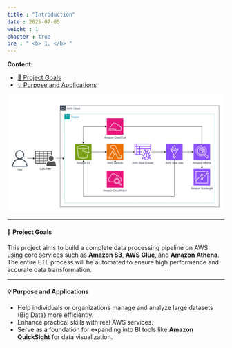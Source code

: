 ```yaml
---
title : "Introduction"
date : 2025-07-05
weight : 1
chapter : true
pre : " <b> 1. </b> "
---
```


**Content:**
- [📌 Project Goals](#-project-goals)
- [💡 Purpose and Applications](#-purpose-and-applications)

![Pipeline Architecture](/images/00/0001.png?featherlight=false&width=90pc)

---

#### 📌 Project Goals

This project aims to build a complete data processing pipeline on AWS using core services such as **Amazon S3**, **AWS Glue**, and **Amazon Athena**. The entire ETL process will be automated to ensure high performance and accurate data transformation.

---

#### 💡 Purpose and Applications

- Help individuals or organizations manage and analyze large datasets (Big Data) more efficiently.  
- Enhance practical skills with real AWS services.  
- Serve as a foundation for expanding into BI tools like **Amazon QuickSight** for data visualization.
